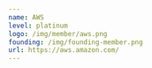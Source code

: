 ```yaml
---
name: AWS
level: platinum
logo: /img/member/aws.png
founding: /img/founding-member.png
url: https://aws.amazon.com/
---
```

